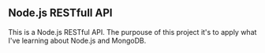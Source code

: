 <h2>Node.js RESTfull API</h2>
This is a Node.js RESTful API. 
The purpouse of this project it's to apply what I've learning about Node.js and MongoDB.
